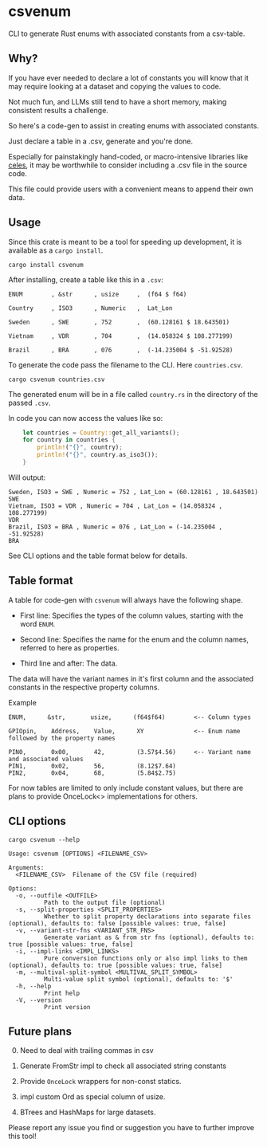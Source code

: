 # csvenum

CLI to generate Rust enums with associated constants from a csv-table. 


## Why?

If you have ever needed to declare a lot of constants you will know that it may require looking at a dataset and copying the values to code.

Not much fun, and LLMs still tend to have a short memory, making consistent results a challenge.

So here's a code-gen to assist in creating enums with associated constants.

Just declare a table in a .csv, generate and you're done.

Especially for painstakingly hand-coded, or macro-intensive libraries like [celes](https://crates.io/crates/celes), it may be worthwhile to consider including a .csv file in the source code. 

This file could provide users with a convenient means to append their own data.


## Usage

Since this crate is meant to be a tool for speeding up development, it is available as a `cargo install`.

```console
cargo install csvenum
```

After installing, create a table like this in a `.csv`:

```
ENUM        , &str      , usize     ,  (f64 $ f64)

Country     , ISO3      , Numeric   ,  Lat_Lon

Sweden      , SWE       , 752       ,  (60.128161 $ 18.643501)

Vietnam     , VDR       , 704       ,  (14.058324 $ 108.277199)

Brazil      , BRA       , 076       ,  (-14.235004 $ -51.92528)

```

To generate the code pass the filename to the CLI. Here `countries.csv`.

```console
cargo csvenum countries.csv
```

The generated enum will be in a file called `country.rs` in the directory of the passed `.csv`.

In code you can now access the values like so:
```rust
    let countries = Country::get_all_variants();
    for country in countries {
        println!("{}", country);
        println!("{}", country.as_iso3());
    }    
```

Will output:

```console
Sweden, ISO3 = SWE , Numeric = 752 , Lat_Lon = (60.128161 , 18.643501) 
SWE
Vietnam, ISO3 = VDR , Numeric = 704 , Lat_Lon = (14.058324 , 108.277199) 
VDR
Brazil, ISO3 = BRA , Numeric = 076 , Lat_Lon = (-14.235004 , -51.92528) 
BRA
```

See CLI options and the table format below for details.


## Table format

A table for code-gen with `csvenum` will always have the following shape.

- First line: Specifies the types of the column values, starting with the word `ENUM`.

- Second line: Specifies the name for the enum and the column names, referred to here as properties.

- Third line and after: The data.

The data will have the variant names in it's first column and the associated constants in the respective property columns.

Example

```
ENUM,      &str,       usize,      (f64$f64)        <-- Column types

GPIOpin,    Address,    Value,      XY              <-- Enum name followed by the property names

PIN0,       0x00,       42,         (3.57$4.56)     <-- Variant name and associated values
PIN1,       0x02,       56,         (8.12$7.64)
PIN2,       0x04,       68,         (5.84$2.75)

```

For now tables are limited to only include constant values, but there are plans to provide OnceLock<> implementations for others.

## CLI options

```console
cargo csvenum --help
```

```
Usage: csvenum [OPTIONS] <FILENAME_CSV>

Arguments:
  <FILENAME_CSV>  Filename of the CSV file (required)

Options:
  -o, --outfile <OUTFILE>
          Path to the output file (optional)
  -s, --split-properties <SPLIT_PROPERTIES>
          Whether to split property declarations into separate files (optional), defaults to: false [possible values: true, false]
  -v, --variant-str-fns <VARIANT_STR_FNS>
          Generate variant as & from str fns (optional), defaults to: true [possible values: true, false]
  -i, --impl-links <IMPL_LINKS>
          Pure conversion functions only or also impl links to them (optional), defaults to: true [possible values: true, false]
  -m, --multival-split-symbol <MULTIVAL_SPLIT_SYMBOL>
          Multi-value split symbol (optional), defaults to: '$'
  -h, --help
          Print help
  -V, --version
          Print version
```

## Future plans

0. Need to deal with trailing commas in csv

0. Generate FromStr impl to check all associated string constants

1. Provide `OnceLock` wrappers for non-const statics.  

2. impl custom Ord as special column of usize.

3. BTrees and HashMaps for large datasets.

Please report any issue you find or suggestion you have to further improve this tool!